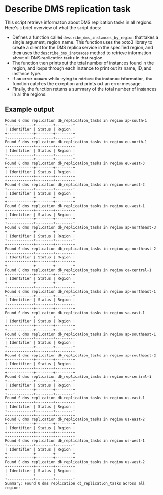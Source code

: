 # Describe DMS replication task

This script retrieve information about DMS replication tasks in all regions. Here's a brief overview of what the script does:

* Defines a function called `describe_dms_instances_by_region` that takes a single argument, region_name. This function uses the boto3 library to create a client for the DMS replica service in the specified region, and then uses the `describe_dms_instances` method to retrieve information about all DMS replication tasks in that region.
* The function then prints out the total number of instances found in the region, and loops through each instance to print out its name, ID, and instance type.
* If an error occurs while trying to retrieve the instance information, the function catches the exception and prints out an error message.
* Finally, the function returns a summary of the total number of instances in all the regions.

## Example output

```shell
Found 0 dms replication db_replication_tasks in region ap-south-1
+------------+--------+--------+
| Identifier | Status | Region |
+------------+--------+--------+
+------------+--------+--------+
Found 0 dms replication db_replication_tasks in region eu-north-1
+------------+--------+--------+
| Identifier | Status | Region |
+------------+--------+--------+
+------------+--------+--------+
Found 0 dms replication db_replication_tasks in region eu-west-3
+------------+--------+--------+
| Identifier | Status | Region |
+------------+--------+--------+
+------------+--------+--------+
Found 0 dms replication db_replication_tasks in region eu-west-2
+------------+--------+--------+
| Identifier | Status | Region |
+------------+--------+--------+
+------------+--------+--------+
Found 0 dms replication db_replication_tasks in region eu-west-1
+------------+--------+--------+
| Identifier | Status | Region |
+------------+--------+--------+
+------------+--------+--------+
Found 0 dms replication db_replication_tasks in region ap-northeast-3
+------------+--------+--------+
| Identifier | Status | Region |
+------------+--------+--------+
+------------+--------+--------+
Found 0 dms replication db_replication_tasks in region ap-northeast-2
+------------+--------+--------+
| Identifier | Status | Region |
+------------+--------+--------+
+------------+--------+--------+
Found 0 dms replication db_replication_tasks in region ca-central-1
+------------+--------+--------+
| Identifier | Status | Region |
+------------+--------+--------+
+------------+--------+--------+
Found 0 dms replication db_replication_tasks in region ap-northeast-1
+------------+--------+--------+
| Identifier | Status | Region |
+------------+--------+--------+
+------------+--------+--------+
Found 0 dms replication db_replication_tasks in region sa-east-1
+------------+--------+--------+
| Identifier | Status | Region |
+------------+--------+--------+
+------------+--------+--------+
Found 0 dms replication db_replication_tasks in region ap-southeast-1
+------------+--------+--------+
| Identifier | Status | Region |
+------------+--------+--------+
+------------+--------+--------+
Found 0 dms replication db_replication_tasks in region ap-southeast-2
+------------+--------+--------+
| Identifier | Status | Region |
+------------+--------+--------+
+------------+--------+--------+
Found 0 dms replication db_replication_tasks in region eu-central-1
+------------+--------+--------+
| Identifier | Status | Region |
+------------+--------+--------+
+------------+--------+--------+
Found 0 dms replication db_replication_tasks in region us-east-1
+------------+--------+--------+
| Identifier | Status | Region |
+------------+--------+--------+
+------------+--------+--------+
Found 0 dms replication db_replication_tasks in region us-east-2
+------------+--------+--------+
| Identifier | Status | Region |
+------------+--------+--------+
+------------+--------+--------+
Found 0 dms replication db_replication_tasks in region us-west-1
+------------+--------+--------+
| Identifier | Status | Region |
+------------+--------+--------+
+------------+--------+--------+
Found 0 dms replication db_replication_tasks in region us-west-2
+------------+--------+--------+
| Identifier | Status | Region |
+------------+--------+--------+
+------------+--------+--------+
Summary: Found 0 dms replication db_replication_tasks across all regions


```
